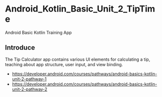 # Android_Kotlin_Basic_Unit_2_TipTime
Android Basic Kotlin Training App

## Introduce
The Tip Calculator app contains various UI elements for calculating a tip, teaching about app structure, user input, and view binding.

- https://developer.android.com/courses/pathways/android-basics-kotlin-unit-2-pathway-1
- https://developer.android.com/courses/pathways/android-basics-kotlin-unit-2-pathway-2
